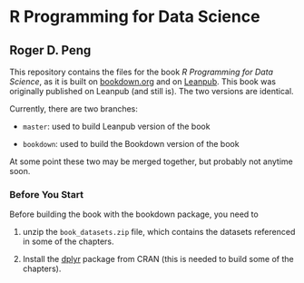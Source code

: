 # R Programming for Data Science
## Roger D. Peng

This repository contains the files for the book *R Programming for
Data Science*, as it is built on [bookdown.org](https://bookdown.org/rdpeng/rprogdatascience/) and on
[Leanpub](https://leanpub.com/rprogramming/). This book was originally
published on Leanpub (and still is). The two versions are identical.

Currently, there are two branches:

* `master`: used to build Leanpub version of the book

* `bookdown`: used to build the Bookdown version of the book

At some point these two may be merged together, but probably not anytime soon.


### Before You Start

Before building the book with the bookdown package, you need to 

1. unzip the `book_datasets.zip` file, which contains the datasets referenced in some of the chapters.

2. Install the [dplyr](https://cran.r-project.org/package=dplyr) package from CRAN (this is needed to build some of the chapters).
